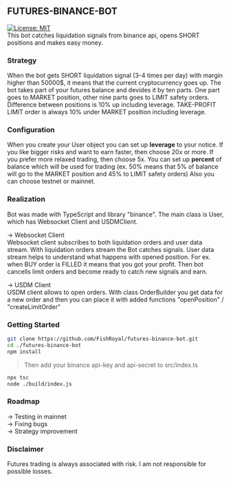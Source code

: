 ## FUTURES-BINANCE-BOT   
[![License: MIT](https://img.shields.io/badge/License-MIT-yellow.svg)](https://opensource.org/licenses/MIT)   
This bot catches liquidation signals from binance api, opens SHORT positions and makes easy money.
### Strategy
When the bot gets SHORT liquidation signal (3-4 times per day) with margin higher than 50000$, it means that the current cryptocurrency goes up.
The bot takes part of your futures balance and devides it by ten parts. One part goes to MARKET
position, other nine parts goes to LIMIT safety orders.
Difference between positions is 10% up including leverage. TAKE-PROFIT LIMIT order is always 10% under MARKET position including leverage.
### Configuration
When you create your User object you can set up **leverage** to your notice. If you like bigger risks and want to earn faster, then choose 20x or more.
If you prefer more relaxed trading, then choose 5x.
You can set up **percent** of balance which will be used for trading (ex. 50% means that 5% of balance will go to the MARKET position and 45% to LIMIT safety
orders)
Also you can choose testnet or mainnet.
### Realization
Bot was made with TypeScript and library "binance". The main class is User, which has Websocket Client and USDMClient.   
   
-> Websocket Client   
Websocket client subscribes to both liquidation orders and user data stream. With liquidation orders stream the Bot catches signals. User data stream helps to
understand what happens with opened position. For ex. when BUY order is FILLED it means that you got your profit. Then bot cancells limit orders and
become ready to catch new signals and earn.   
   
-> USDM Client   
USDM client allows to open orders. With class OrderBuilder you get data for a new order and then you can place it with added functions "openPosition" / 
"createLimitOrder"   
### Getting Started   
```bash
git clone https://github.com/FishRoyal/futures-binance-bot.git
cd ./futures-binance-bot
npm install
```
> Then add your binance api-key and api-secret to src/index.ts
```bash
npx tsc
node ./build/index.js
```   
### Roadmap   
-> Testing in mainnet   
-> Fixing bugs   
-> Strategy improvement

### Disclaimer   
Futures trading is always associated with risk. I am not responsible for possible losses.

